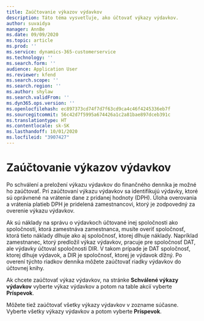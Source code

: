 ```yaml
---
title: Zaúčtovanie výkazov výdavkov
description: Táto téma vysvetľuje, ako účtovať výkazy výdavkov.
author: suvaidya
manager: AnnBe
ms.date: 09/09/2020
ms.topic: article
ms.prod: ''
ms.service: dynamics-365-customerservice
ms.technology: ''
ms.search.form: ''
audience: Application User
ms.reviewer: kfend
ms.search.scope: ''
ms.search.region: ''
ms.author: shylaw
ms.search.validFrom: ''
ms.dyn365.ops.version: ''
ms.openlocfilehash: ec897373cd74f7d7f63cd9ca4c46f4245336eb7f
ms.sourcegitcommit: 56c42d7f5995a674426a1c2a81bae897dceb391c
ms.translationtype: HT
ms.contentlocale: sk-SK
ms.lasthandoff: 10/01/2020
ms.locfileid: "3907427"
---
```

# <a name="post-expense-reports"></a>Zaúčtovanie výkazov výdavkov

Po schválení a preložení výkazu výdavkov do finančného denníka je možné ho zaúčtovať. Pri zaúčtovaní výkazu výdavkov sa identifikujú výdavky, ktoré sú oprávnené na vrátenie dane z pridanej hodnoty (DPH). Úloha overovania a vrátenia platieb DPH je pridelená zamestnancovi, ktorý je zodpovedný za overenie výkazu výdavkov.

Ak sú náklady na správu o výdavkoch účtované inej spoločnosti ako spoločnosti, ktorá zamestnáva zamestnanca, musíte overiť spoločnosť, ktorá tieto náklady dlhuje ako aj spoločnosť, ktorej dlhuje náklady. Napríklad zamestnanec, ktorý predložil výkaz výdavkov, pracuje pre spoločnosť DAT, ale výdavky účtoval spoločnosti DIR. V takom prípade je DAT spoločnosť, ktorej dlhuje výdavok, a DIR je spoločnosť, ktorej je výdavok dlžný. Po overení týchto riadkov denníka môžete zaúčtovať riadky výdavkov do účtovnej knihy.

Ak chcete zaúčtovať výkaz výdavkov, na stránke **Schválené výkazy výdavkov** vyberte výkaz výdavkov a potom na table akcií vyberte **Príspevok**.

Môžete tiež zaúčtovať všetky výkazy výdavkov v zozname súčasne. Vyberte všetky výkazy výdavkov a potom vyberte **Príspevok**.
